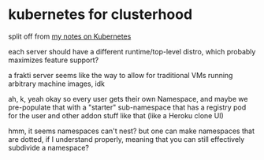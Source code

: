 # kubernetes for clusterhood

split off from [my notes on Kubernetes](f7ab56ca-06db-4c96-808f-4d0b0ee47819.md)

each server should have a different runtime/top-level distro, which probably maximizes feature support?

a frakti server seems like the way to allow for traditional VMs running arbitrary machine images, idk

ah, k, yeah okay so every user gets their own Namespace, and maybe we pre-populate that with a "starter" sub-namespace that has a registry pod for the user and other addon stuff like that (like a Heroku clone UI)

hmm, it seems namespaces can't nest? but one can make namespaces that are dotted, if I understand properly, meaning that you can still effectively subdivide a namespace?
